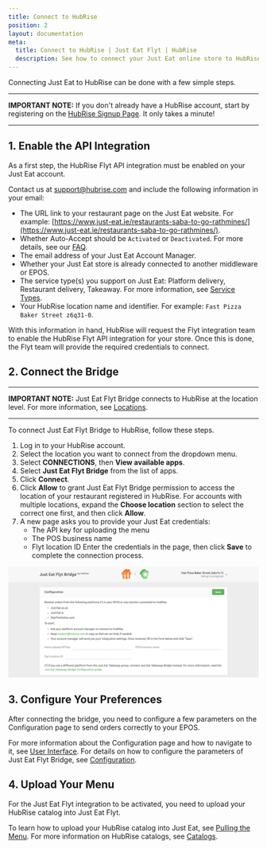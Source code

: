 ```yaml
---
title: Connect to HubRise
position: 2
layout: documentation
meta:
  title: Connect to HubRise | Just Eat Flyt | HubRise
  description: See how to connect your Just Eat online store to HubRise. Connection is simple. Send the link of your Just Eat page to HubRise and follow a few steps to connect.
---
```


Connecting Just Eat to HubRise can be done with a few simple steps.

---

**IMPORTANT NOTE:** If you don't already have a HubRise account, start by registering on the [HubRise Signup Page](https://manager.hubrise.com/signup). It only takes a minute!

---

## 1. Enable the API Integration

As a first step, the HubRise Flyt API integration must be enabled on your Just Eat account.

Contact us at [support@hubrise.com](mailto:support@hubrise.com) and include the following information in your email:

- The URL link to your restaurant page on the Just Eat website. For example: [https://www.just-eat.ie/restaurants-saba-to-go-rathmines/](https://www.just-eat.ie/restaurants-saba-to-go-rathmines/).
- Whether Auto-Accept should be `Activated` or `Deactivated`. For more details, see our [FAQ](/apps/just-eat-flyt/faqs/auto-accept).
- The email address of your Just Eat Account Manager.
- Whether your Just Eat store is already connected to another middleware or EPOS.
- The service type(s) you support on Just Eat: Platform delivery, Restaurant delivery, Takeaway. For more information, see [Service Types](/apps/just-eat-flyt/terminology#service-types).
- Your HubRise location name and identifier. For example: `Fast Pizza Baker Street z6q31-0`.

With this information in hand, HubRise will request the Flyt integration team to enable the HubRise Flyt API integration for your store. Once this is done, the Flyt team will provide the required credentials to connect.

## 2. Connect the Bridge

---

**IMPORTANT NOTE:** Just Eat Flyt Bridge connects to HubRise at the location level. For more information, see [Locations](/docs/locations/).

---

To connect Just Eat Flyt Bridge to HubRise, follow these steps.

1. Log in to your HubRise account.
1. Select the location you want to connect from the dropdown menu.
1. Select **CONNECTIONS**, then **View available apps**.
1. Select **Just Eat Flyt Bridge** from the list of apps.
1. Click **Connect**.
1. Click **Allow** to grant Just Eat Flyt Bridge permission to access the location of your restaurant registered in HubRise. For accounts with multiple locations, expand the **Choose location** section to select the correct one first, and then click **Allow**.
1. A new page asks you to provide your Just Eat credentials:
   - The API key for uploading the menu
   - The POS business name
   - Flyt location ID
     Enter the credentials in the page, then click **Save** to complete the connection process.

![Credentials page for Just Eat Flyt Bridge](../images/001-en-just-eat-credentials.png)

## 3. Configure Your Preferences

After connecting the bridge, you need to configure a few parameters on the Configuration page to send orders correctly to your EPOS.

For more information about the Configuration page and how to navigate to it, see [User Interface](/apps/just-eat-flyt/user-interface/#configuration-page). For details on how to configure the parameters of Just Eat Flyt Bridge, see [Configuration](/apps/just-eat-flyt/configuration).

## 4. Upload Your Menu

For the Just Eat Flyt integration to be activated, you need to upload your HubRise catalog into Just Eat Flyt.

To learn how to upload your HubRise catalog into Just Eat, see [Pulling the Menu](/apps/just-eat-flyt/configuration#pulling-the-menu). For more information on HubRise catalogs, see [Catalogs](/docs/catalog/).
